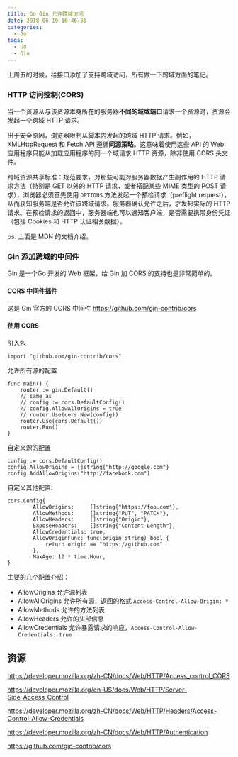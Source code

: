 ```yaml
---
title: Go Gin 允许跨域访问
date: 2018-06-10 10:46:55
categories:
  - Go
tags:
  - Go
  - Gin
---
```


上周五的时候，给接口添加了支持跨域访问，所有做一下跨域方面的笔记。

### HTTP 访问控制(CORS)
当一个资源从与该资源本身所在的服务器**不同的域或端口**请求一个资源时，资源会发起一个跨域 HTTP 请求。

出于安全原因，浏览器限制从脚本内发起的跨域 HTTP 请求。例如，XMLHttpRequest 和 Fetch API 遵循**同源策略**。这意味着使用这些 API 的 Web 应用程序只能从加载应用程序的同一个域请求 HTTP 资源，除非使用 CORS 头文件。

跨域资源共享标准：规范要求，对那些可能对服务器数据产生副作用的 HTTP 请求方法（特别是 GET 以外的 HTTP 请求，或者搭配某些 MIME 类型的 POST 请求），浏览器必须首先使用 `OPTIONS` 方法发起一个预检请求（preflight request），从而获知服务端是否允许该跨域请求。服务器确认允许之后，才发起实际的 HTTP 请求。在预检请求的返回中，服务器端也可以通知客户端，是否需要携带身份凭证（包括 Cookies 和 HTTP 认证相关数据）。

ps. 上面是 MDN 的文档介绍。

<!--more-->

### Gin 添加跨域的中间件
Gin 是一个Go 开发的 Web 框架，给 Gin 加 CORS 的支持也是非常简单的。

#### CORS 中间件插件
这是 Gin 官方的 CORS 中间件
https://github.com/gin-contrib/cors

#### 使用 CORS
引入包

```
import "github.com/gin-contrib/cors"
```

允许所有源的配置

```
func main() {
	router := gin.Default()
	// same as
	// config := cors.DefaultConfig()
	// config.AllowAllOrigins = true
	// router.Use(cors.New(config))
	router.Use(cors.Default())
	router.Run()
}
```

自定义源的配置

```
config := cors.DefaultConfig()
config.AllowOrigins = []string{"http://google.com"}
config.AddAllowOrigins("http://facebook.com")
```

自定义其他配置:

```
cors.Config{
		AllowOrigins:     []string{"https://foo.com"},
		AllowMethods:     []string{"PUT", "PATCH"},
		AllowHeaders:     []string{"Origin"},
		ExposeHeaders:    []string{"Content-Length"},
		AllowCredentials: true,
		AllowOriginFunc: func(origin string) bool {
			return origin == "https://github.com"
		},
		MaxAge: 12 * time.Hour,
}
```

主要的几个配置介绍：

* AllowOrigins 允许源列表
* AllowAllOrigins 允许所有源，返回的格式 `Access-Control-Allow-Origin: *`
* AllowMethods 允许的方法列表
* AllowHeaders 允许的头部信息
* AllowCredentials 允许暴露请求的响应，`Access-Control-Allow-Credentials: true`

## 资源
https://developer.mozilla.org/zh-CN/docs/Web/HTTP/Access_control_CORS

https://developer.mozilla.org/en-US/docs/Web/HTTP/Server-Side_Access_Control

https://developer.mozilla.org/zh-CN/docs/Web/HTTP/Headers/Access-Control-Allow-Credentials

https://developer.mozilla.org/zh-CN/docs/Web/HTTP/Authentication

https://github.com/gin-contrib/cors

